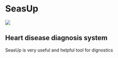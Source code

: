 # SeasUp
![](//https://i.imgur.com/mlZBlpH.png)
## Heart disease diagnosis system</h2>
SeasUp is very useful and helpful tool for dignostics

